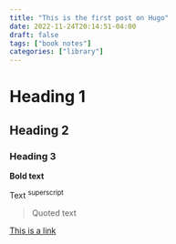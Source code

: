 ```yaml
---
title: "This is the first post on Hugo"
date: 2022-11-24T20:14:51-04:00
draft: false
tags: ["book notes"]
categories: ["library"]
---
```


# Heading 1
## Heading 2
### Heading 3

**Bold text**

Text <sup>superscript</sup>

> Quoted text

[This is a link](https://medium.com/@ericapisani/setting-up-an-rss-feed-for-a-hugo-blog-using-the-papermod-theme-a141b3fa1ccd)

